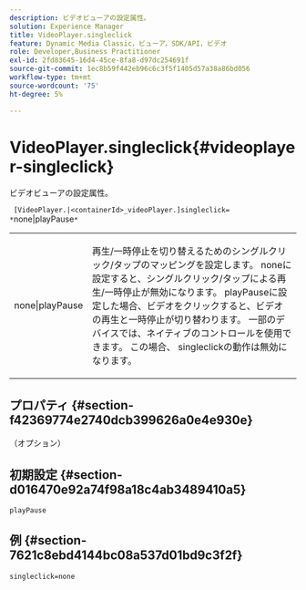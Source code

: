 ```yaml
---
description: ビデオビューアの設定属性。
solution: Experience Manager
title: VideoPlayer.singleclick
feature: Dynamic Media Classic，ビューア，SDK/API，ビデオ
role: Developer,Business Practitioner
exl-id: 2fd83645-16d4-45ce-8fa8-d97dc254691f
source-git-commit: 1ec8b59f442eb96c6c3f5f1405d57a38a86bd056
workflow-type: tm+mt
source-wordcount: '75'
ht-degree: 5%

---
```


# VideoPlayer.singleclick{#videoplayer-singleclick}

ビデオビューアの設定属性。

` [VideoPlayer.|<containerId>_videoPlayer.]singleclick= *`none|playPause`*`

<table id="table_C616483932C2482CA9794DDD7313FD7C"> 
 <tbody> 
  <tr> 
   <td colname="col1"> <p> <span class="codeph"> <span class="varname"> none|playPause</span> </span> </p> </td> 
   <td colname="col2"> <p> 再生/一時停止を切り替えるためのシングルクリック/タップのマッピングを設定します。 <span class="codeph"> none</span>に設定すると、シングルクリック/タップによる再生/一時停止が無効になります。 <span class="codeph"> playPause</span>に設定した場合、ビデオをクリックすると、ビデオの再生と一時停止が切り替わります。 一部のデバイスでは、ネイティブのコントロールを使用できます。 この場合、 <span class="codeph"> singleclick</span>の動作は無効になります。 </p> </td> 
  </tr> 
 </tbody> 
</table>

## プロパティ {#section-f42369774e2740dcb399626a0e4e930e}

（オプション）

## 初期設定 {#section-d016470e92a74f98a18c4ab3489410a5}

`playPause`

## 例 {#section-7621c8ebd4144bc08a537d01bd9c3f2f}

```
singleclick=none
```
